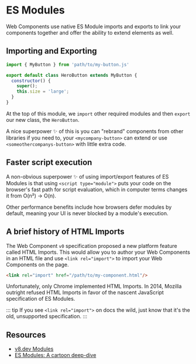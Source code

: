 # ES Modules

Web Components use native ES Module imports and exports to link your components together and offer the ability to extend elements as well.

## Importing and Exporting

```js
import { MyButton } from 'path/to/my-button.js'

export default class HeroButton extends MyButton {
  constructor() {
    super();
    this.size = 'large';
  }
}
```

At the top of this module, we `import` other required modules and then `export` our new class, the `HeroButton`.

A nice superpower :sparkles: of this is you can "rebrand" components from other libraries if you need to, your `<mycompany-button>` can extend or use `<someothercompanys-button>` with little extra code.

## Faster script execution

A non-obvious superpower :sparkles: of using import/export features of ES Modules is that using `<script type="module">` puts your code on the browser's fast path for script evaluation, which in computer terms changes it from O(n²) → O(n).

Other performance benefits include how browsers defer modules by default, meaning your UI is never blocked by a module's execution.

## A brief history of HTML Imports

The Web Component `v0` specification proposed a new platform feature called HTML Imports. This would allow you to author your Web Components in an HTML file and use `<link rel="import">` to import your Web Components on the page. 

```html
<link rel="import" href="/path/to/my-component.html"/>
```

Unfortunately, only Chrome implemented HTML Imports. In 2014, Mozilla outright refused HTML Imports in favor of the nascent JavaScript specification of ES Modules.

::: tip
If you see `<link rel="import">` on docs the wild, just know that it's the old, unsupported specification.
:::

## Resources

- [v8.dev Modules](https://v8.dev/features/modules)
- [ES Modules: A cartoon deep-dive](https://hacks.mozilla.org/2018/03/es-modules-a-cartoon-deep-dive/)
